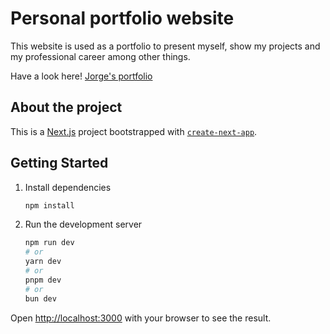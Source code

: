 # Personal portfolio website

This website is used as a portfolio to present myself, show my projects and my professional career among other things.

Have a look here! [Jorge's portfolio](https://jorgenusan.github.io/personal-website/)

## About the project

This is a [Next.js](https://nextjs.org/) project bootstrapped with [`create-next-app`](https://github.com/vercel/next.js/tree/canary/packages/create-next-app).

## Getting Started

1. Install dependencies

    ```bash
    npm install
    ```

2. Run the development server

    ```bash
    npm run dev
    # or
    yarn dev
    # or
    pnpm dev
    # or
    bun dev
    ```

Open [http://localhost:3000](http://localhost:3000) with your browser to see the result.
